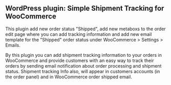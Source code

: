 ## WordPress plugin: Simple Shipment Tracking for WooCommerce

This plugin add new order status "Shipped", add new metaboxs to the order edit page where you can add tracking information and add new email template for the "Shipped" order status under WooCommerce > Settings > Emails.

By this plugin you can add shipment tracking information to your orders in WooCommerce and provide customers with an easy way to track their orders by sending email notification about order processing and shipment status. Shipment tracking Info also, will appear in customers accounts (in the order panel) and in WooCommerce order shipped email.
